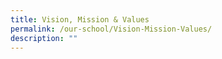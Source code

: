 ```yaml
---
title: Vision, Mission & Values
permalink: /our-school/Vision-Mission-Values/
description: ""
---
```


